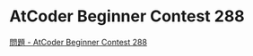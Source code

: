 AtCoder Beginner Contest 288
===

[問題 - AtCoder Beginner Contest 288](https://atcoder.jp/contests/abc288/tasks)
